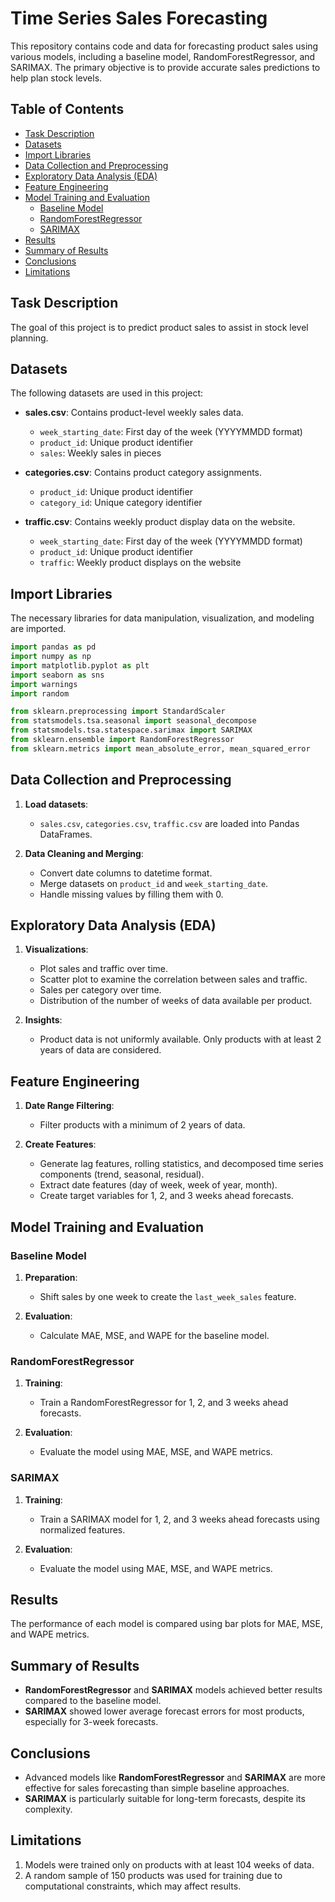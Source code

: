 # Time Series Sales Forecasting

This repository contains code and data for forecasting product sales using various models, including a baseline model, RandomForestRegressor, and SARIMAX. The primary objective is to provide accurate sales predictions to help plan stock levels.

## Table of Contents

- [Task Description](#task-description)
- [Datasets](#datasets)
- [Import Libraries](#import-libraries)
- [Data Collection and Preprocessing](#data-collection-and-preprocessing)
- [Exploratory Data Analysis (EDA)](#exploratory-data-analysis-eda)
- [Feature Engineering](#feature-engineering)
- [Model Training and Evaluation](#model-training-and-evaluation)
  - [Baseline Model](#baseline-model)
  - [RandomForestRegressor](#randomforestregressor)
  - [SARIMAX](#sarimax)
- [Results](#results)
- [Summary of Results](#summary-of-results)
- [Conclusions](#conclusions)
- [Limitations](#limitations)

## Task Description

The goal of this project is to predict product sales to assist in stock level planning.

## Datasets

The following datasets are used in this project:

- **sales.csv**: Contains product-level weekly sales data.
  - `week_starting_date`: First day of the week (YYYYMMDD format)
  - `product_id`: Unique product identifier
  - `sales`: Weekly sales in pieces

- **categories.csv**: Contains product category assignments.
  - `product_id`: Unique product identifier
  - `category_id`: Unique category identifier

- **traffic.csv**: Contains weekly product display data on the website.
  - `week_starting_date`: First day of the week (YYYYMMDD format)
  - `product_id`: Unique product identifier
  - `traffic`: Weekly product displays on the website

## Import Libraries

The necessary libraries for data manipulation, visualization, and modeling are imported.

```python
import pandas as pd
import numpy as np
import matplotlib.pyplot as plt
import seaborn as sns
import warnings
import random

from sklearn.preprocessing import StandardScaler
from statsmodels.tsa.seasonal import seasonal_decompose
from statsmodels.tsa.statespace.sarimax import SARIMAX
from sklearn.ensemble import RandomForestRegressor
from sklearn.metrics import mean_absolute_error, mean_squared_error
```

## Data Collection and Preprocessing

1. **Load datasets**:
   - `sales.csv`, `categories.csv`, `traffic.csv` are loaded into Pandas DataFrames.

2. **Data Cleaning and Merging**:
   - Convert date columns to datetime format.
   - Merge datasets on `product_id` and `week_starting_date`.
   - Handle missing values by filling them with 0.

## Exploratory Data Analysis (EDA)

1. **Visualizations**:
   - Plot sales and traffic over time.
   - Scatter plot to examine the correlation between sales and traffic.
   - Sales per category over time.
   - Distribution of the number of weeks of data available per product.

2. **Insights**:
   - Product data is not uniformly available. Only products with at least 2 years of data are considered.

## Feature Engineering

1. **Date Range Filtering**:
   - Filter products with a minimum of 2 years of data.

2. **Create Features**:
   - Generate lag features, rolling statistics, and decomposed time series components (trend, seasonal, residual).
   - Extract date features (day of week, week of year, month).
   - Create target variables for 1, 2, and 3 weeks ahead forecasts.

## Model Training and Evaluation

### Baseline Model

1. **Preparation**:
   - Shift sales by one week to create the `last_week_sales` feature.

2. **Evaluation**:
   - Calculate MAE, MSE, and WAPE for the baseline model.

### RandomForestRegressor

1. **Training**:
   - Train a RandomForestRegressor for 1, 2, and 3 weeks ahead forecasts.

2. **Evaluation**:
   - Evaluate the model using MAE, MSE, and WAPE metrics.

### SARIMAX

1. **Training**:
   - Train a SARIMAX model for 1, 2, and 3 weeks ahead forecasts using normalized features.

2. **Evaluation**:
   - Evaluate the model using MAE, MSE, and WAPE metrics.

## Results

The performance of each model is compared using bar plots for MAE, MSE, and WAPE metrics.

## Summary of Results

- **RandomForestRegressor** and **SARIMAX** models achieved better results compared to the baseline model.
- **SARIMAX** showed lower average forecast errors for most products, especially for 3-week forecasts.

## Conclusions

- Advanced models like **RandomForestRegressor** and **SARIMAX** are more effective for sales forecasting than simple baseline approaches.
- **SARIMAX** is particularly suitable for long-term forecasts, despite its complexity.

## Limitations

1. Models were trained only on products with at least 104 weeks of data.
2. A random sample of 150 products was used for training due to computational constraints, which may affect results.
